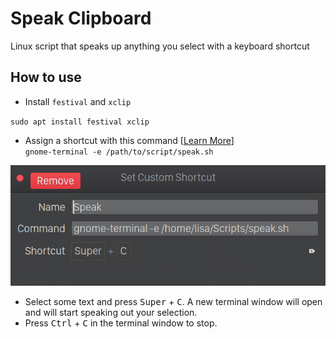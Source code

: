 # Speak Clipboard

Linux script that speaks up anything you select with a keyboard shortcut 

## How to use
- Install `festival` and `xclip`

`sudo apt install festival xclip`

- Assign a shortcut with this command [[Learn More](https://help.ubuntu.com/stable/ubuntu-help/keyboard-shortcuts-set.html.en)]  
`gnome-terminal -e /path/to/script/speak.sh`

![CustomShortcut](shortcut.png)

- Select some text and press <kbd>Super</kbd> + <kbd>C</kbd>. 
A new terminal window will open and will start speaking out your selection.
- Press <kbd>Ctrl</kbd> + <kbd>C</kbd> in the terminal window to stop.

